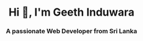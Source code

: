 <h1 align="center">Hi 👋, I'm Geeth Induwara</h1>
<h3 align="center">A passionate Web Developer from Sri Lanka</h3>



